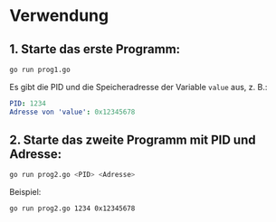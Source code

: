 # Verwendung

## 1. Starte das erste Programm:


```bash
go run prog1.go
```

Es gibt die PID und die Speicheradresse der Variable `value` aus, z. B.:

```yaml
PID: 1234
Adresse von 'value': 0x12345678
```

## 2. Starte das zweite Programm mit PID und Adresse:

```bash
go run prog2.go <PID> <Adresse>

```

Beispiel:

```bash
go run prog2.go 1234 0x12345678

```